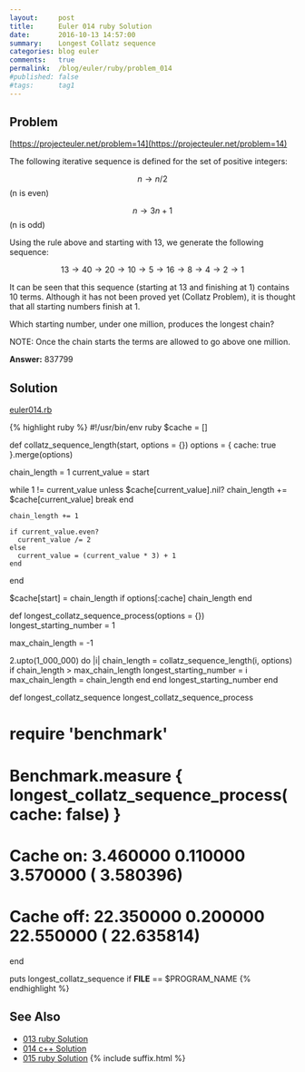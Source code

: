 ```yaml
---
layout:     post
title:      Euler 014 ruby Solution
date:       2016-10-13 14:57:00
summary:    Longest Collatz sequence
categories: blog euler
comments:   true
permalink:  /blog/euler/ruby/problem_014
#published: false
#tags:      tag1
---
```


## Problem

[https://projecteuler.net/problem=14](https://projecteuler.net/problem=14)

The following iterative sequence is defined for the set of positive integers:

$$n → n/2 $$ (n is even)

$$n → 3n + 1 $$ (n is odd)

Using the rule above and starting with 13, we generate the following sequence:

$$13 → 40 → 20 → 10 → 5 → 16 → 8 → 4 → 2 → 1$$

It can be seen that this sequence (starting at 13 and finishing at 1) contains 10 terms. Although it has not been proved yet (Collatz Problem), it is thought that all starting numbers finish at 1.

Which starting number, under one million, produces the longest chain?

NOTE: Once the chain starts the terms are allowed to go above one million.

**Answer:** 837799

## Solution

[euler014.rb](https://gitlab.com/tvarley/euler/blob/master/ruby/lib/euler014.rb)

{% highlight ruby %}
#!/usr/bin/env ruby
$cache = []

def collatz_sequence_length(start, options = {})
  options = { cache: true }.merge(options)

  chain_length = 1
  current_value = start

  while 1 != current_value
    unless $cache[current_value].nil?
      chain_length += $cache[current_value]
      break
    end

    chain_length += 1

    if current_value.even?
      current_value /= 2
    else
      current_value = (current_value * 3) + 1
    end
  end

  $cache[start] = chain_length if options[:cache]
  chain_length
end

def longest_collatz_sequence_process(options = {})
  longest_starting_number = 1

  max_chain_length = -1

  2.upto(1_000_000) do |i|
    chain_length = collatz_sequence_length(i, options)
    if chain_length > max_chain_length
      longest_starting_number = i
      max_chain_length = chain_length
    end
  end
  longest_starting_number
end

def longest_collatz_sequence
  longest_collatz_sequence_process
  # require 'benchmark'
  # Benchmark.measure { longest_collatz_sequence_process(cache: false) }
  # Cache on: 3.460000   0.110000   3.570000 (  3.580396)
  # Cache off: 22.350000   0.200000  22.550000 ( 22.635814)
end

puts longest_collatz_sequence if __FILE__ == $PROGRAM_NAME
{% endhighlight %}

## See Also
* [013 ruby Solution]({{site.baseurl}}/blog/euler/ruby/problem_013)
* [014 c++ Solution]({{site.baseurl}}/blog/euler/cpp/problem_014)
* [015 ruby Solution]({{site.baseurl}}/blog/euler/ruby/problem_015)
{% include suffix.html %}
